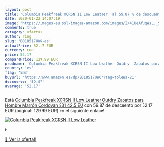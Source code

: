 ```yaml
---
layout: post
title: 'Columbia Peakfreak XCRSN II Low Leather  al 59.87 % de descuento'
date: 2020-01-22 14:07:19
image: 'https://images-eu.ssl-images-amazon.com/images/I/41UeAfuqWsL._SL200_.jpg'
comments: true
category: ofertas
author: ring
slug: 'B018517UW6-es'
actualPrice: 52.17 EUR
currency: EUR
price: 52.17
comparePrice: 129.99 EUR
prodname: 'Columbia Peakfreak XCRSN II Low Leather Outdry  Zapatos para Hombre  Marrón  Cordovan 231   42.5 EU'
country: 'es'
flag: '🇪🇸'
buyurl: 'https://www.amazon.es/dp/B018517UW6/?tag=tolees-21'
descuento: '59.87'
average: '52.17'
---
```


Está [Columbia Peakfreak XCRSN II Low Leather Outdry  Zapatos para Hombre  Marrón  Cordovan 231   42.5 EU](https://www.amazon.es/dp/B018517UW6/?tag=tolees-21) con 59.87 de descuento por 52.17 EUR (original: 129.99 EUR) en el siguiente enlace!

[![Columbia Peakfreak XCRSN II Low Leather ](https://images-eu.ssl-images-amazon.com/images/I/41UeAfuqWsL._SL200_.jpg)](https://www.amazon.es/dp/B018517UW6/?tag=tolees-21)

ℹ️:


[🛒 Ver la oferta!!](https://www.amazon.es/dp/B018517UW6/?tag=tolees-21)
